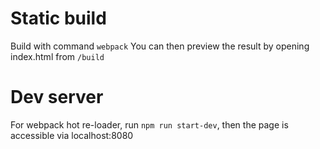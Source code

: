 # Static build
Build with command `webpack`
You can then preview the result by opening index.html from `/build`

# Dev server
For webpack hot re-loader, run `npm run start-dev`, then the page is
accessible via localhost:8080
